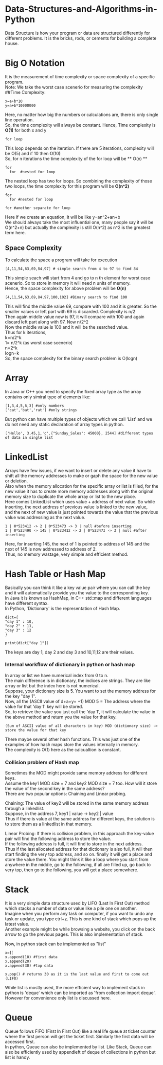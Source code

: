 # Data-Structures-and-Algorithms-in-Python
Data Structure is how your program or data are structured differently for different problems. It is the bricks, rods, or cements for building a complete house. 

# Big O Notation
It is the measurement of time complexity or space complexity of a specific program.  
Note: We take the worst case scenerio for measuring the complexity  
##Time Complexity:
```
x=a+b*10
y=a+b*10000000
```
Here, no matter how big the numbers or calculations are, there is only single line operation.  
So, the time complexity will always be constant. Hence, Time complexity is  **O(1)** for both x and y  

```
for loop
```
This loop depends on the iteration. If there are 5 iterations, complexity will be O(5) and if 10 then O(10)  
So, for n iterations the time complexity of the for loop will be ** O(n) **  

```
for
  for  #nested for loop
```
The nested loop has two for loops. So combining the complexity of those two loops, the time complexity for this program will be **O(n^2)**

```
for
  for #nested for loop

for #another separate for loop
```
Here if we create an equation, it will be like y=an^2+an+b  
We should always take the most influential one, many people say it will be O(n^2+n) but actually the complexity is still O(n^2) as n^2 is the greatest term here.

## Space Complexity
To calculate the space a program will take for execution

```
[4,11,54,63,69,84,97] # simple search from 4 to 97 to find 84
```
This simple seach will start from 4 and go to n th element for worst case scenerio. So to store in memory it will need n units of memory.   
Hence, the space complexity for above problem will be **O(n)**

```
[4,11,54,63,69,84,97,100,102] #Binary search to find 100
```
This will find the middle value 69, compare with 100 and it is greater. So the smaller values or left part with 69 is discarded. Complexity is n/2  
Then again middle value now is 97, it will compare with 100 and again discard left part along with 97. Now n/2^2  
Now the middle value is 100 and it will be the searched value.   
Thus for k iterations,   
k=n/2^k  
1= n/2^k (as worst case scenerio)  
n=2^k  
logn=k  
So, the space complexity for the binary search problem is O(logn)  

# Array
In Java or C++ you need to specify the fixed array type as the array contains only simiral type of elements like:
```
[1,3,4,5,6,3] #only numbers
['cat','bat','rat'] #only strings
```
But python can have multiple types of objects which we call 'List' and we do not need any static declaration of array types in python.
```
['Hello', 3.45,1,'c',{"Sunday_Sales": 45000}, 2544] #different types of data in single list
```
# LinkedList
Arrays have few issues, if we want to insert or delete any value it have to shift all the memory addresses to make or gaph the space for the new value or deletion.  
Also when the memory allocation for the specific array or list is filled, for the new value it has to create more memory addresses along with the original memory size to duplicate the whole array or list to the new place.  
Here comes LinkedList which uses value + address of next value. So while inserting, the next address of previous value is linked to the new value,  
and the next of new value is just pointed towards the value that the previous value was addressing as the next value.
```
1 | 0*523412 -> 2 | 0*523473 -> 3 | null #before inserting
1 | 0*523490 -> 145 | 0*523412 -> 2 | 0*523473 -> 3 | null #after inserting
```
Here, for inserting 145, the next of 1 is pointed to address of 145 and the next of 145 is now addressed to address of 2.   
Thus, no memory wastage, very simple and efficient method.

# Hash Table or Hash Map
Basically you can think it like a key value pair where you can call the key and it will automatically provide you the value to the corresponding key.  
In Java it is known as HashMap, in C++ std::map and different languages have different syntax.  
In Python, 'Dictionary' is the representation of Hash Map.  
```
dict={
"day 1" : 10,
"day 2" : 11,
"day 3" : 12
}

print(dict["day 1"])
```
The keys are day 1, day 2 and day 3 and 10,11,12 are their values.

### Internal workflow of dictionary in python or hash map
In array or list we have numerical index from 0 to n.     
The main difference is in dictionary, the indices are strings. They are like array or list but the index here is not numerical.   
Suppose, your dictionary size is 5. You want to set the memory address for the key "day 1".  
Now, all the (ASCII value of d+a+y+ +1) MOD 5 = The address where the value for that 'day 1' key will be stored.  
So, to retrieve the value you just call the 'day 1', it will calculate the value in the above method and return you the value for that key.  
```
(Sum of ASCII value of all characters in key) MOD (dictionary size) -> store the value for that key
```
There maybe several other hash functions. This was just one of the examples of how hash maps store the values internally in memory.  
The complexity is O(1) here as the calcualtion is constant.  

### Collision problem of Hash map
Sometimes the MOD might provide same memory address for different keys.  
Assume the key1 MOD size = 7 and key2 MOD size = 7 too. How will it store the value of the second key in the same address?  
There are two popular options: Chaining and Linear probing.  

Chaining: The value of key2 will be stored in the same memory address through a linkedlist.  
Suppose, in the address 7, key1 | value -> key2 | value   
Thus if there is value at the same address for different keys, the solution is to store them as a linkedlist in that memory.  

Linear Probing: If there is collision problem, in this approach the key-value pair will find the following address to store the value.   
If the following address is full, it will find to store in the next address.   
Thus if the last allocated address for that dictionary is also full, it will then start finding the very top address, and so on. finally it will get a place and store the value there. You might think it like a loop where you start from anywhere in the middle, go to the following, if all are filled up, go back to very top, then go to the following, you will get a place somewhere.

# Stack
It is a very simple data structure used by LIFO (Last In First Out) method which stacks a number of data or value like a pile one on another.  
Imagine when you perform any task on computer, if you want to undo any task or update, you type ctrl+z. This is one kind of stack which pops up the latest value.  
Another example might be while browsing a website, you click on the back arrow to go the previous pages. This is also implementation of stack.  

Now, in python stack can be implemented as "list"
```
x=[]
x.append(10) #first data
x.append(20)
x.append(30) #top data

x.pop() # returns 30 as it is the last value and first to come out (LIFO)
```
While list is mostly used, the more efficient way to implement stack in python is 'deque' which can be imported as 'from collection import deque'. However for convenience only list is discussed here.  

# Queue
Queue follows FIFO (First In First Out) like a real life queue at ticket counter where the first person will get the ticket first. Similarly the first data will be accessed first.  
In python, Queue can also be implemented by list. Like Stack, Queue can also be efficiently used by appendleft of deque of collections in python but list is handy.

















